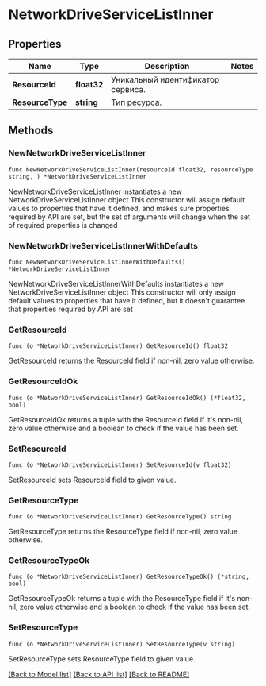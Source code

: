 # NetworkDriveServiceListInner

## Properties

Name | Type | Description | Notes
------------ | ------------- | ------------- | -------------
**ResourceId** | **float32** | Уникальный идентификатор сервиса. | 
**ResourceType** | **string** | Тип ресурса. | 

## Methods

### NewNetworkDriveServiceListInner

`func NewNetworkDriveServiceListInner(resourceId float32, resourceType string, ) *NetworkDriveServiceListInner`

NewNetworkDriveServiceListInner instantiates a new NetworkDriveServiceListInner object
This constructor will assign default values to properties that have it defined,
and makes sure properties required by API are set, but the set of arguments
will change when the set of required properties is changed

### NewNetworkDriveServiceListInnerWithDefaults

`func NewNetworkDriveServiceListInnerWithDefaults() *NetworkDriveServiceListInner`

NewNetworkDriveServiceListInnerWithDefaults instantiates a new NetworkDriveServiceListInner object
This constructor will only assign default values to properties that have it defined,
but it doesn't guarantee that properties required by API are set

### GetResourceId

`func (o *NetworkDriveServiceListInner) GetResourceId() float32`

GetResourceId returns the ResourceId field if non-nil, zero value otherwise.

### GetResourceIdOk

`func (o *NetworkDriveServiceListInner) GetResourceIdOk() (*float32, bool)`

GetResourceIdOk returns a tuple with the ResourceId field if it's non-nil, zero value otherwise
and a boolean to check if the value has been set.

### SetResourceId

`func (o *NetworkDriveServiceListInner) SetResourceId(v float32)`

SetResourceId sets ResourceId field to given value.


### GetResourceType

`func (o *NetworkDriveServiceListInner) GetResourceType() string`

GetResourceType returns the ResourceType field if non-nil, zero value otherwise.

### GetResourceTypeOk

`func (o *NetworkDriveServiceListInner) GetResourceTypeOk() (*string, bool)`

GetResourceTypeOk returns a tuple with the ResourceType field if it's non-nil, zero value otherwise
and a boolean to check if the value has been set.

### SetResourceType

`func (o *NetworkDriveServiceListInner) SetResourceType(v string)`

SetResourceType sets ResourceType field to given value.



[[Back to Model list]](../README.md#documentation-for-models) [[Back to API list]](../README.md#documentation-for-api-endpoints) [[Back to README]](../README.md)


